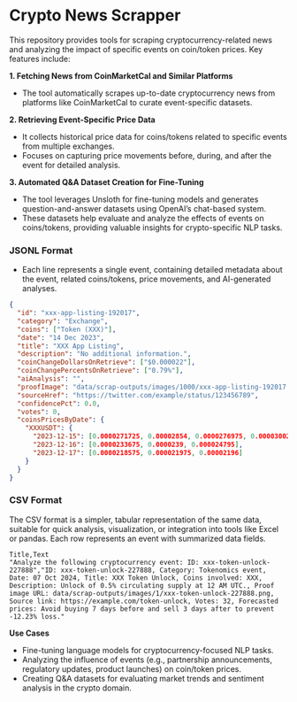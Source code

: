 # Crypto News Scrapper

This repository provides tools for scraping cryptocurrency-related news and analyzing the impact of specific events on coin/token prices. Key features include:

**1. Fetching News from CoinMarketCal and Similar Platforms**
- The tool automatically scrapes up-to-date cryptocurrency news from platforms like CoinMarketCal to curate event-specific datasets.

**2. Retrieving Event-Specific Price Data**
- It collects historical price data for coins/tokens related to specific events from multiple exchanges.
- Focuses on capturing price movements before, during, and after the event for detailed analysis.

**3. Automated Q&A Dataset Creation for Fine-Tuning**
- The tool leverages Unsloth for fine-tuning models and generates question-and-answer datasets using OpenAI’s chat-based system.
- These datasets help evaluate and analyze the effects of events on coins/tokens, providing valuable insights for crypto-specific NLP tasks.

### JSONL Format
- Each line represents a single event, containing detailed metadata about the event, related coins/tokens, price movements, and AI-generated analyses.

```json
{
  "id": "xxx-app-listing-192017",
  "category": "Exchange",
  "coins": ["Token (XXX)"],
  "date": "14 Dec 2023",
  "title": "XXX App Listing",
  "description": "No additional information.",
  "coinChangeDollarsOnRetrieve": ["$0.000022"],
  "coinChangePercentsOnRetrieve": ["0.79%"],
  "aiAnalysis": "",
  "proofImage": "data/scrap-outputs/images/1000/xxx-app-listing-192017.png",
  "sourceHref": "https://twitter.com/example/status/123456789",
  "confidencePct": 0.0,
  "votes": 0,
  "coinsPricesByDate": {
    "XXXUSDT": {
      "2023-12-15": [0.0000271725, 0.00002854, 0.0000276975, 0.0000300275],
      "2023-12-16": [0.0000233675, 0.0000239, 0.000024795],
      "2023-12-17": [0.0000218575, 0.000021975, 0.00002196]
    }
  }
}
```

### CSV Format
The CSV format is a simpler, tabular representation of the same data, suitable for quick analysis, visualization, or integration into tools like Excel or pandas. Each row represents an event with summarized data fields.

```csv
Title,Text
"Analyze the following cryptocurrency event: ID: xxx-token-unlock-227888","ID: xxx-token-unlock-227888, Category: Tokenomics event, Date: 07 Oct 2024, Title: XXX Token Unlock, Coins involved: XXX, Description: Unlock of 0.5% circulating supply at 12 AM UTC., Proof image URL: data/scrap-outputs/images/1/xxx-token-unlock-227888.png, Source link: https://example.com/token-unlock, Votes: 32, Forecasted prices: Avoid buying 7 days before and sell 3 days after to prevent -12.23% loss."
```

**Use Cases**
- Fine-tuning language models for cryptocurrency-focused NLP tasks.
- Analyzing the influence of events (e.g., partnership announcements, regulatory updates, product launches) on coin/token prices.
- Creating Q&A datasets for evaluating market trends and sentiment analysis in the crypto domain.
